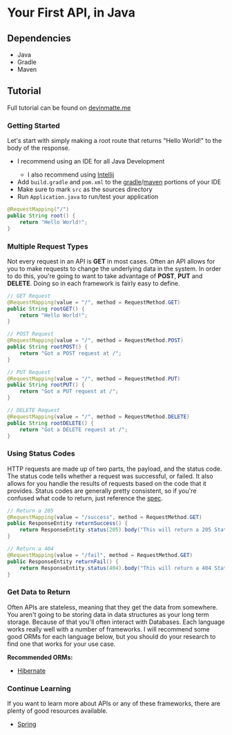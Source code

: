 Your First API, in Java
======================

Dependencies
------------

- Java
- Gradle
- Maven

Tutorial
--------

Full tutorial can be found on [devinmatte.me](https://devinmatte.me/tutorial/2018/02/24/intro-to-apis/)


### Getting Started

Let's start with simply making a root route that returns "Hello World!" to the body of the response.

<ul>
<li>I recommend using an IDE for all Java Development</li>
<ul>
<li>I also recommend using <a href="https://www.jetbrains.com/idea/">Intellij</a></li>
</ul>
<li>Add <code>build.gradle</code> and <code>pom.xml</code> to the <a href="https://gradle.org/">gradle</a>/<a href="https://maven.apache.org/">maven</a> portions of your IDE</li>
<li>Make sure to mark <code>src</code> as the sources directory</li>
<li>Run <code>Application.java</code> to run/test your application
</ul>

```java
@RequestMapping("/")
public String root() {
    return "Hello World!";
}
```

### Multiple Request Types

Not every request in an API is **GET** in most cases. Often an API allows for you to make requests to change the underlying data in the system. In order to do this, you're going to want to take advantage of **POST**, **PUT** and **DELETE**. Doing so in each framework is fairly easy to define.

```java
// GET Request
@RequestMapping(value = "/", method = RequestMethod.GET)
public String rootGET() {
    return "Hello World!";
}

// POST Request
@RequestMapping(value = "/", method = RequestMethod.POST)
public String rootPOST() {
    return "Got a POST request at /";
}

// PUT Request
@RequestMapping(value = "/", method = RequestMethod.PUT)
public String rootPUT() {
    return "Got a PUT request at /";
}

// DELETE Request
@RequestMapping(value = "/", method = RequestMethod.DELETE)
public String rootDELETE() {
    return "Got a DELETE request at /";
}
```

### Using Status Codes

HTTP requests are made up of two parts, the payload, and the status code. The status code tells whether a request was successful, or failed. It also allows for you handle the results of requests based on the code that it provides. Status codes are generally pretty consistent, so if you're confused what code to return, just reference the [spec](https://developer.mozilla.org/en-US/docs/Web/HTTP/Status).

```java
// Return a 205
@RequestMapping(value = "/success", method = RequestMethod.GET)
public ResponseEntity returnSuccess() {
    return ResponseEntity.status(205).body("This will return a 205 Status Code");
}

// Return a 404
@RequestMapping(value = "/fail", method = RequestMethod.GET)
public ResponseEntity returnFail() {
    return ResponseEntity.status(404).body("This will return a 404 Status Code");
}
```

### Get Data to Return

Often APIs are stateless, meaning that they get the data from somewhere. You aren't going to be storing data in data structures as your long term storage. Because of that you'll often interact with Databases. Each language works really well with a number of frameworks. I will recommend some good ORMs for each language below, but you should do your research to find one that works for your use case.

<b>Recommended ORMs:</b>
<ul>
<li><a href="http://hibernate.org/orm/">Hibernate</a></li>
</ul>

### Continue Learning

If you want to learn more about APIs or any of these frameworks, there are plenty of good resources available.

- [Spring](https://spring.io/)
